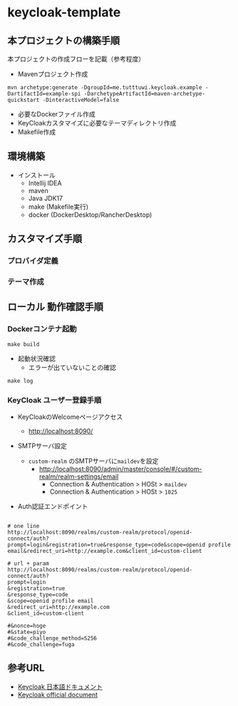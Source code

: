 # keycloak-template

## 本プロジェクトの構築手順

本プロジェクトの作成フローを記載（参考程度）

- Mavenプロジェクト作成
```
mvn archetype:generate -DgroupId=me.tutttuwi.keycloak.example -DartifactId=example-spi -DarchetypeArtifactId=maven-archetype-quickstart -DinteractiveModel=false

```

- 必要なDockerファイル作成
- KeyCloakカスタマイズに必要なテーマディレクトリ作成
- Makefile作成

## 環境構築

- インストール
  - Intellij IDEA
  - maven
  - Java JDK17
  - make (Makefile実行)
  - docker (DockerDesktop/RancherDesktop)

## カスタマイズ手順

### プロバイダ定義

### テーマ作成

## ローカル 動作確認手順

### Dockerコンテナ起動

```shell
make build
```

- 起動状況確認
  - エラーが出ていないことの確認
```shell
make log
```

### KeyCloak ユーザー登録手順

- KeyCloakのWelcomeページアクセス
  - <http://localhost:8090/>
- SMTPサーバ設定
  - `custom-realm` のSMTPサーバに`maildev`を設定
    - <http://localhost:8090/admin/master/console/#/custom-realm/realm-settings/email>
      - Connection & Authentication > HOSt > `maildev`
      - Connection & Authentication > HOSt > `1025`

- Auth認証エンドポイント

```shell

# one line
http://localhost:8090/realms/custom-realm/protocol/openid-connect/auth?prompt=login&registration=true&response_type=code&scope=openid profile email&redirect_uri=http://example.com&client_id=custom-client

# url + param
http://localhost:8090/realms/custom-realm/protocol/openid-connect/auth?
prompt=login
&registration=true
&response_type=code
&scope=openid profile email
&redirect_uri=http://example.com
&client_id=custom-client

#&nonce=hoge
#&state=piyo
#&code_challenge_method=S256
#&code_challenge=fuga

```


## 参考URL

- [Keycloak 日本語ドキュメント](https://keycloak-documentation.openstandia.jp/)
- [Keycloak official document](https://www.keycloak.org/documentation)

